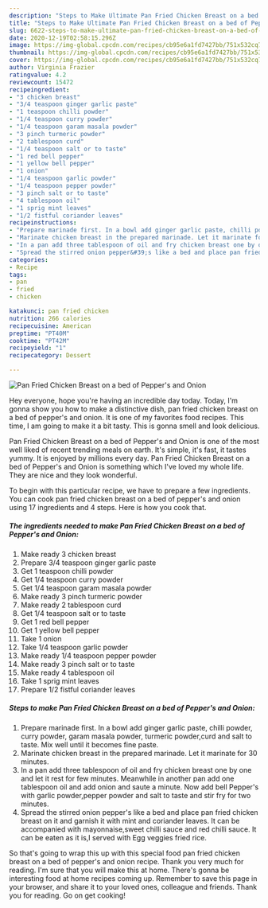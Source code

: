 ```yaml
---
description: "Steps to Make Ultimate Pan Fried Chicken Breast on a bed of Pepper&amp;#39;s and Onion"
title: "Steps to Make Ultimate Pan Fried Chicken Breast on a bed of Pepper&amp;#39;s and Onion"
slug: 6622-steps-to-make-ultimate-pan-fried-chicken-breast-on-a-bed-of-pepper-and-39-s-and-onion
date: 2020-12-19T02:58:15.296Z
image: https://img-global.cpcdn.com/recipes/cb95e6a1fd7427bb/751x532cq70/pan-fried-chicken-breast-on-a-bed-of-peppers-and-onion-recipe-main-photo.jpg
thumbnail: https://img-global.cpcdn.com/recipes/cb95e6a1fd7427bb/751x532cq70/pan-fried-chicken-breast-on-a-bed-of-peppers-and-onion-recipe-main-photo.jpg
cover: https://img-global.cpcdn.com/recipes/cb95e6a1fd7427bb/751x532cq70/pan-fried-chicken-breast-on-a-bed-of-peppers-and-onion-recipe-main-photo.jpg
author: Virginia Frazier
ratingvalue: 4.2
reviewcount: 15472
recipeingredient:
- "3 chicken breast"
- "3/4 teaspoon ginger garlic paste"
- "1 teaspoon chilli powder"
- "1/4 teaspoon curry powder"
- "1/4 teaspoon garam masala powder"
- "3 pinch turmeric powder"
- "2 tablespoon curd"
- "1/4 teaspoon salt or to taste"
- "1 red bell pepper"
- "1 yellow bell pepper"
- "1 onion"
- "1/4 teaspoon garlic powder"
- "1/4 teaspoon pepper powder"
- "3 pinch salt or to taste"
- "4 tablespoon oil"
- "1 sprig mint leaves"
- "1/2 fistful coriander leaves"
recipeinstructions:
- "Prepare marinade first. In a bowl add ginger garlic paste, chilli powder, curry powder, garam masala powder, turmeric powder,curd and salt to taste. Mix well until it becomes fine paste."
- "Marinate chicken breast in the prepared marinade. Let it marinate for 30 minutes."
- "In a pan add three tablespoon of oil and fry chicken breast one by one and let it rest for few minutes. Meanwhile in another pan add one tablespoon oil and add onion and saute a minute. Now add bell Pepper&#39;s with garlic powder,pepper powder and salt to taste and stir fry for two minutes."
- "Spread the stirred onion pepper&#39;s like a bed and place pan fried chicken breast on it and garnish it with mint and coriander leaves. It can be accompanied with mayonnaise,sweet chilli sauce and red chilli sauce. It can be eaten as it is,I served with Egg veggies fried rice."
categories:
- Recipe
tags:
- pan
- fried
- chicken

katakunci: pan fried chicken 
nutrition: 266 calories
recipecuisine: American
preptime: "PT40M"
cooktime: "PT42M"
recipeyield: "1"
recipecategory: Dessert

---
```



![Pan Fried Chicken Breast on a bed of Pepper&#39;s and Onion](https://img-global.cpcdn.com/recipes/cb95e6a1fd7427bb/751x532cq70/pan-fried-chicken-breast-on-a-bed-of-peppers-and-onion-recipe-main-photo.jpg)

Hey everyone, hope you're having an incredible day today. Today, I'm gonna show you how to make a distinctive dish, pan fried chicken breast on a bed of pepper&#39;s and onion. It is one of my favorites food recipes. This time, I am going to make it a bit tasty. This is gonna smell and look delicious.

Pan Fried Chicken Breast on a bed of Pepper&#39;s and Onion is one of the most well liked of recent trending meals on earth. It's simple, it's fast, it tastes yummy. It is enjoyed by millions every day. Pan Fried Chicken Breast on a bed of Pepper&#39;s and Onion is something which I've loved my whole life. They are nice and they look wonderful.




To begin with this particular recipe, we have to prepare a few ingredients. You can cook pan fried chicken breast on a bed of pepper&#39;s and onion using 17 ingredients and 4 steps. Here is how you cook that.

<!--inarticleads1-->

##### The ingredients needed to make Pan Fried Chicken Breast on a bed of Pepper&#39;s and Onion:

1. Make ready 3 chicken breast
1. Prepare 3/4 teaspoon ginger garlic paste
1. Get 1 teaspoon chilli powder
1. Get 1/4 teaspoon curry powder
1. Get 1/4 teaspoon garam masala powder
1. Make ready 3 pinch turmeric powder
1. Make ready 2 tablespoon curd
1. Get 1/4 teaspoon salt or to taste
1. Get 1 red bell pepper
1. Get 1 yellow bell pepper
1. Take 1 onion
1. Take 1/4 teaspoon garlic powder
1. Make ready 1/4 teaspoon pepper powder
1. Make ready 3 pinch salt or to taste
1. Make ready 4 tablespoon oil
1. Take 1 sprig mint leaves
1. Prepare 1/2 fistful coriander leaves




<!--inarticleads2-->

##### Steps to make Pan Fried Chicken Breast on a bed of Pepper&#39;s and Onion:

1. Prepare marinade first. In a bowl add ginger garlic paste, chilli powder, curry powder, garam masala powder, turmeric powder,curd and salt to taste. Mix well until it becomes fine paste.
1. Marinate chicken breast in the prepared marinade. Let it marinate for 30 minutes.
1. In a pan add three tablespoon of oil and fry chicken breast one by one and let it rest for few minutes. Meanwhile in another pan add one tablespoon oil and add onion and saute a minute. Now add bell Pepper&#39;s with garlic powder,pepper powder and salt to taste and stir fry for two minutes.
1. Spread the stirred onion pepper&#39;s like a bed and place pan fried chicken breast on it and garnish it with mint and coriander leaves. It can be accompanied with mayonnaise,sweet chilli sauce and red chilli sauce. It can be eaten as it is,I served with Egg veggies fried rice.




So that's going to wrap this up with this special food pan fried chicken breast on a bed of pepper&#39;s and onion recipe. Thank you very much for reading. I'm sure that you will make this at home. There's gonna be interesting food at home recipes coming up. Remember to save this page in your browser, and share it to your loved ones, colleague and friends. Thank you for reading. Go on get cooking!
